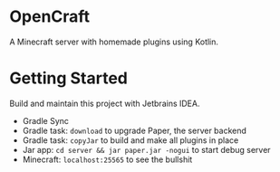 # OpenCraft

A Minecraft server with homemade plugins using Kotlin.

# Getting Started

Build and maintain this project with Jetbrains IDEA.

- Gradle Sync
- Gradle task: `download` to upgrade Paper, the server backend
- Gradle task: `copyJar` to build and make all plugins in place
- Jar app: `cd server && jar paper.jar -nogui` to start debug server
- Minecraft: `localhost:25565` to see the bullshit